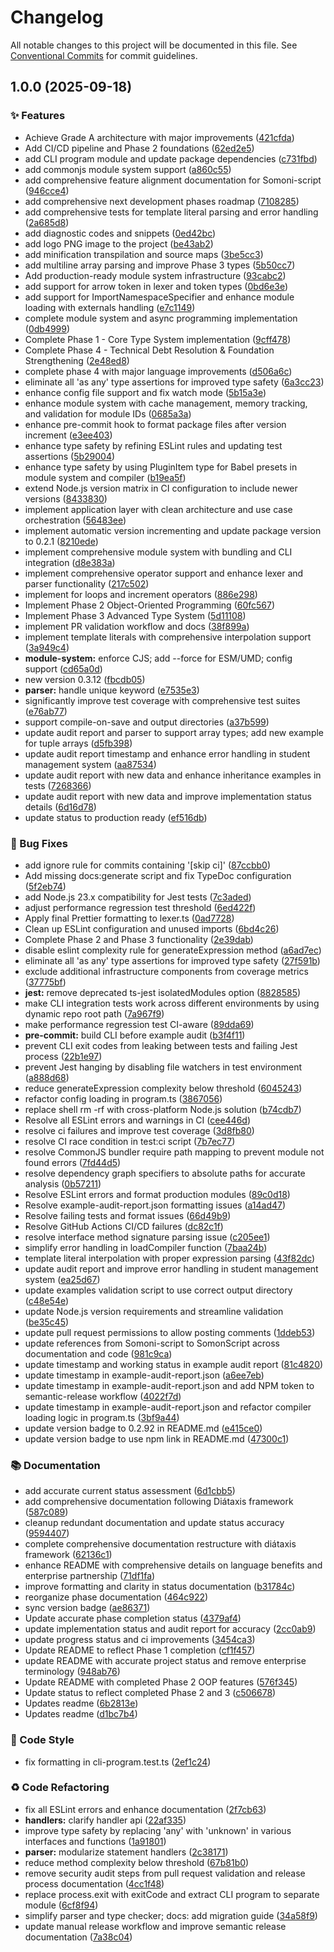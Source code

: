 # Changelog

All notable changes to this project will be documented in this file. See [Conventional Commits](https://conventionalcommits.org) for commit guidelines.

## 1.0.0 (2025-09-18)

### ✨ Features

* Achieve Grade A architecture with major improvements ([421cfda](https://github.com/lindentechde/Somon-Script/commit/421cfdab8c259bafaf3c2ec852506bda3f06b584))
* Add CI/CD pipeline and Phase 2 foundations ([62ed2e5](https://github.com/lindentechde/Somon-Script/commit/62ed2e5ea52cfec61ddbac88a4207e963e451d76))
* add CLI program module and update package dependencies ([c731fbd](https://github.com/lindentechde/Somon-Script/commit/c731fbdf62947ce5dfcd30dbcbf63d9af5eeea84))
* add commonjs module system support ([a860c55](https://github.com/lindentechde/Somon-Script/commit/a860c556b435f3870046a4c241ce65ee59a5225f))
* add comprehensive feature alignment documentation for Somoni-script ([946cce4](https://github.com/lindentechde/Somon-Script/commit/946cce481d9dfc3dbf9435ba37cabd0ede3ca25b))
* add comprehensive next development phases roadmap ([7108285](https://github.com/lindentechde/Somon-Script/commit/71082851ff6dc91c432f5aba986c30c297547f37))
* add comprehensive tests for template literal parsing and error handling ([2a685d8](https://github.com/lindentechde/Somon-Script/commit/2a685d881bb70e6948d5f9697da3c3343d495455))
* add diagnostic codes and snippets ([0ed42bc](https://github.com/lindentechde/Somon-Script/commit/0ed42bc471c5730061480435315a1565b545cc3e))
* add logo PNG image to the project ([be43ab2](https://github.com/lindentechde/Somon-Script/commit/be43ab28ae5b3c4158bd9b2da52352a1d0589882))
* add minification transpilation and source maps ([3be5cc3](https://github.com/lindentechde/Somon-Script/commit/3be5cc31e9b59d4e2126325793f655d01e01581a))
* add multiline array parsing and improve Phase 3 types ([5b50cc7](https://github.com/lindentechde/Somon-Script/commit/5b50cc7746df51f2029bff65bfe09f2649bb7e6f))
* Add production-ready module system infrastructure ([93cabc2](https://github.com/lindentechde/Somon-Script/commit/93cabc2c3375bdad969518587aa1a049c2f72173))
* add support for arrow token in lexer and token types ([0bd6e3e](https://github.com/lindentechde/Somon-Script/commit/0bd6e3e41a295e97824118650f61cd32ccd552ec))
* add support for ImportNamespaceSpecifier and enhance module loading with externals handling ([e7c1149](https://github.com/lindentechde/Somon-Script/commit/e7c11498d6bd5f688dd2d90011f97cc08f5633a5))
* complete module system and async programming implementation ([0db4999](https://github.com/lindentechde/Somon-Script/commit/0db49993eef3577545f80f5bb7a9f3853c2ac0a8))
* Complete Phase 1 - Core Type System implementation ([9cff478](https://github.com/lindentechde/Somon-Script/commit/9cff478e190df4e14d7475b0a0d94997b4e50811))
* Complete Phase 4 - Technical Debt Resolution & Foundation Strengthening ([2e48ed8](https://github.com/lindentechde/Somon-Script/commit/2e48ed8ccded76c2ad4d504d19180016ac44c245))
* complete phase 4 with major language improvements ([d506a6c](https://github.com/lindentechde/Somon-Script/commit/d506a6c9a89e78fc1f7e67ec090689a7bf99517d))
* eliminate all 'as any' type assertions for improved type safety ([6a3cc23](https://github.com/lindentechde/Somon-Script/commit/6a3cc23a5446b51dfa59111256117a891391eaa5))
* enhance config file support and fix watch mode ([5b15a3e](https://github.com/lindentechde/Somon-Script/commit/5b15a3e01bbd2e8f0b8146cdb370274587d0e049))
* enhance module system with cache management, memory tracking, and validation for module IDs ([0685a3a](https://github.com/lindentechde/Somon-Script/commit/0685a3a72a125fd41ee7a419e6e0cccaba36211d))
* enhance pre-commit hook to format package files after version increment ([e3ee403](https://github.com/lindentechde/Somon-Script/commit/e3ee403fdd2931dc906d60cdc4b26540f878a703))
* enhance type safety by refining ESLint rules and updating test assertions ([5b29004](https://github.com/lindentechde/Somon-Script/commit/5b2900492b68a6d28379ed20f39383c4ebe3b571))
* enhance type safety by using PluginItem type for Babel presets in module system and compiler ([b19ea5f](https://github.com/lindentechde/Somon-Script/commit/b19ea5ffe012c553f32ebe62742523a940a5af33))
* extend Node.js version matrix in CI configuration to include newer versions ([8433830](https://github.com/lindentechde/Somon-Script/commit/84338303b5a112043d064b60e9ce6a38b32fc0f9))
* implement application layer with clean architecture and use case orchestration ([56483ee](https://github.com/lindentechde/Somon-Script/commit/56483ee6eb3462637353986f3e5f4694af4c22e8))
* implement automatic version incrementing and update package version to 0.2.1 ([8210ede](https://github.com/lindentechde/Somon-Script/commit/8210edeb8ec7e311ff5df44b2f13dce4eba6d2fa))
* implement comprehensive module system with bundling and CLI integration ([d8e383a](https://github.com/lindentechde/Somon-Script/commit/d8e383acdaeda39615c3dc5fe9848dbcb8953e24))
* implement comprehensive operator support and enhance lexer and parser functionality ([217c502](https://github.com/lindentechde/Somon-Script/commit/217c5025c4437559dfedb5d8f05ab995531f596c))
* implement for loops and increment operators ([886e298](https://github.com/lindentechde/Somon-Script/commit/886e29825a7d5ed0e99704225e323eb44e457b6c))
* Implement Phase 2 Object-Oriented Programming ([60fc567](https://github.com/lindentechde/Somon-Script/commit/60fc567d9fe5594b23ab49de1bbeda16ff15210c))
* Implement Phase 3 Advanced Type System ([5d11108](https://github.com/lindentechde/Somon-Script/commit/5d1110819fb2369baff356471bc02018bfcfdc4b))
* implement PR validation workflow and docs ([38f899a](https://github.com/lindentechde/Somon-Script/commit/38f899aa87845135870ac1be46ef9784385071d2))
* implement template literals with comprehensive interpolation support ([3a949c4](https://github.com/lindentechde/Somon-Script/commit/3a949c497d810f72dcff0076e590d83b2ff9731e))
* **module-system:** enforce CJS; add --force for ESM/UMD; config support ([cd65a0d](https://github.com/lindentechde/Somon-Script/commit/cd65a0d1cb7325092f11b4d9b9d0b01e6721f358))
* new version 0.3.12 ([fbcdb05](https://github.com/lindentechde/Somon-Script/commit/fbcdb05e1d891b37d4fd6099fb45c82067e80db3))
* **parser:** handle unique keyword ([e7535e3](https://github.com/lindentechde/Somon-Script/commit/e7535e35ffe5a4b769d0df8daab71071c1d500d0))
* significantly improve test coverage with comprehensive test suites ([e76ab77](https://github.com/lindentechde/Somon-Script/commit/e76ab77498a95f379eca5a4ba316ccae0174eea0))
* support compile-on-save and output directories ([a37b599](https://github.com/lindentechde/Somon-Script/commit/a37b5992c47ddf0dc2381ad602d056feec70fce0))
* update audit report and parser to support array types; add new example for tuple arrays ([d5fb398](https://github.com/lindentechde/Somon-Script/commit/d5fb3985d34b7d4cb43249ca9f1f3f2503ac93da))
* update audit report timestamp and enhance error handling in student management system ([aa87534](https://github.com/lindentechde/Somon-Script/commit/aa875342d407f814e01358fb3c75dfa8951c607f))
* update audit report with new data and enhance inheritance examples in tests ([7268366](https://github.com/lindentechde/Somon-Script/commit/7268366fc8ba6482c1c3a4720d3f1db4ecfb562d))
* update audit report with new data and improve implementation status details ([6d16d78](https://github.com/lindentechde/Somon-Script/commit/6d16d78d3fca80de9bf154003aebe1db65a9e5c5))
* update status to production ready ([ef516db](https://github.com/lindentechde/Somon-Script/commit/ef516dbfc65b6cb9217469fd3592668c34a4c3e9))

### 🐛 Bug Fixes

* add ignore rule for commits containing '[skip ci]' ([87ccbb0](https://github.com/lindentechde/Somon-Script/commit/87ccbb0dac7db11236f379dd15e219cc78874b38))
* Add missing docs:generate script and fix TypeDoc configuration ([5f2eb74](https://github.com/lindentechde/Somon-Script/commit/5f2eb744b9fc13c8c4337b38ac0ce582313741d0))
* add Node.js 23.x compatibility for Jest tests ([7c3aded](https://github.com/lindentechde/Somon-Script/commit/7c3aded227c62db39db37ce5607268f5cac119bb))
* adjust performance regression test threshold ([6ed422f](https://github.com/lindentechde/Somon-Script/commit/6ed422f10b6cb9c6da80b832e6cce36abea51ae3))
* Apply final Prettier formatting to lexer.ts ([0ad7728](https://github.com/lindentechde/Somon-Script/commit/0ad7728aa129b44cbe0f405819031939e3e6b3d5))
* Clean up ESLint configuration and unused imports ([6bd4c26](https://github.com/lindentechde/Somon-Script/commit/6bd4c26b76088a1264bd0ec1a22b16a87c9b9cb5))
* Complete Phase 2 and Phase 3 functionality ([2e39dab](https://github.com/lindentechde/Somon-Script/commit/2e39dab9296033d6cbe3dcbb25c1d6cdd5cd7b80))
* disable eslint complexity rule for generateExpression method ([a6ad7ec](https://github.com/lindentechde/Somon-Script/commit/a6ad7ecbf6e4f0f6986452c4c39f429e7a6a59cf))
* eliminate all 'as any' type assertions for improved type safety ([27f591b](https://github.com/lindentechde/Somon-Script/commit/27f591b4555f33a620e1b57344d42c2060b2e2f5))
* exclude additional infrastructure components from coverage metrics ([37775bf](https://github.com/lindentechde/Somon-Script/commit/37775bf38f81d325d19631a37a860b45a4738f6b))
* **jest:** remove deprecated ts-jest isolatedModules option ([8828585](https://github.com/lindentechde/Somon-Script/commit/882858571ef13bf648b0d7dff9660c14df279cef))
* make CLI integration tests work across different environments by using dynamic repo root path ([7a967f9](https://github.com/lindentechde/Somon-Script/commit/7a967f92bfafd64ab59c5e1d62dc850a326e3176))
* make performance regression test CI-aware ([89dda69](https://github.com/lindentechde/Somon-Script/commit/89dda697cd47f78a59f1f1dee660f424b4d6ea58))
* **pre-commit:** build CLI before example audit ([b3f4f11](https://github.com/lindentechde/Somon-Script/commit/b3f4f110051b7e21ae3a18326d4d01a66477202f))
* prevent CLI exit codes from leaking between tests and failing Jest process ([22b1e97](https://github.com/lindentechde/Somon-Script/commit/22b1e976152af442b89575e87c4838ec2ffe0347))
* prevent Jest hanging by disabling file watchers in test environment ([a888d68](https://github.com/lindentechde/Somon-Script/commit/a888d685448fdd183166084fe3282ed09c97c2c7))
* reduce generateExpression complexity below threshold ([6045243](https://github.com/lindentechde/Somon-Script/commit/6045243dd3f833c66af56f0b2cb7dbe99ddced3a))
* refactor config loading in program.ts ([3867056](https://github.com/lindentechde/Somon-Script/commit/3867056ceed84aac1d694fab2b8c1047dd77ee82))
* replace shell rm -rf with cross-platform Node.js solution ([b74cdb7](https://github.com/lindentechde/Somon-Script/commit/b74cdb71567d040dad7efde10174f236b1383e11))
* Resolve all ESLint errors and warnings in CI ([cee446d](https://github.com/lindentechde/Somon-Script/commit/cee446d21637fc57eb625ac40079ba2e1efd0c94))
* resolve ci failures and improve test coverage ([3d8fb80](https://github.com/lindentechde/Somon-Script/commit/3d8fb80b1886a4d1e2074b5bbb315e314d2cc906))
* resolve CI race condition in test:ci script ([7b7ec77](https://github.com/lindentechde/Somon-Script/commit/7b7ec77783091cb16dea57313998655ea1d0407e))
* resolve CommonJS bundler require path mapping to prevent module not found errors ([7fd44d5](https://github.com/lindentechde/Somon-Script/commit/7fd44d54627b7eede6fbff77a5931ec682aa784e))
* resolve dependency graph specifiers to absolute paths for accurate analysis ([0b57211](https://github.com/lindentechde/Somon-Script/commit/0b5721189acc4bbf8361c9bf4f0ec8215e97f59e))
* Resolve ESLint errors and format production modules ([89c0d18](https://github.com/lindentechde/Somon-Script/commit/89c0d18b15866d9e19a3055a664d1c38ed2c3059))
* Resolve example-audit-report.json formatting issues ([a14ad47](https://github.com/lindentechde/Somon-Script/commit/a14ad47418908b9d59f9e9ab7f1f26b08c5b1f58))
* Resolve failing tests and format issues ([66d49b9](https://github.com/lindentechde/Somon-Script/commit/66d49b9544b9151fdfe08c0b1c106928089012cb))
* Resolve GitHub Actions CI/CD failures ([dc82c1f](https://github.com/lindentechde/Somon-Script/commit/dc82c1f13e93beda24ea11b5d7900995bf607e35))
* resolve interface method signature parsing issue ([c205ee1](https://github.com/lindentechde/Somon-Script/commit/c205ee13a1cb1c785aa0c3867e55e9829198f829))
* simplify error handling in loadCompiler function ([7baa24b](https://github.com/lindentechde/Somon-Script/commit/7baa24be2c03184c24c8031292451f0cf95fa6e3))
* template literal interpolation with proper expression parsing ([43f82dc](https://github.com/lindentechde/Somon-Script/commit/43f82dc48d727a9dad9ea3dc9a6c91d5caf35e99))
* update audit report and improve error handling in student management system ([ea25d67](https://github.com/lindentechde/Somon-Script/commit/ea25d67599ee02f8fc0c186cfb5f4e9f1b3b6ef7))
* update examples validation script to use correct output directory ([c48e54e](https://github.com/lindentechde/Somon-Script/commit/c48e54e662694cd58a36f8bf242637e7cf108328))
* update Node.js version requirements and streamline validation ([be35c45](https://github.com/lindentechde/Somon-Script/commit/be35c45786917cddcf9b5b580d28fdf301c75792))
* update pull request permissions to allow posting comments ([1ddeb53](https://github.com/lindentechde/Somon-Script/commit/1ddeb53ea01fe0a28792da62d6fa31302427724e))
* update references from Somoni-script to SomonScript across documentation and code ([981c9ca](https://github.com/lindentechde/Somon-Script/commit/981c9ca57b9362e9913cc283d1367889abceb2a5))
* update timestamp and working status in example audit report ([81c4820](https://github.com/lindentechde/Somon-Script/commit/81c4820fba1b28d207368c18008d719f442bef55))
* update timestamp in example-audit-report.json ([a6ee7eb](https://github.com/lindentechde/Somon-Script/commit/a6ee7eb87c28faabf39b85a4beb72fcac342ab41))
* update timestamp in example-audit-report.json and add NPM token to semantic-release workflow ([4022f7d](https://github.com/lindentechde/Somon-Script/commit/4022f7d9de592524af3c37f46f4b41d563c476c3))
* update timestamp in example-audit-report.json and refactor compiler loading logic in program.ts ([3bf9a44](https://github.com/lindentechde/Somon-Script/commit/3bf9a444b0baa8cfda93e3a61c2f418a9b7fb7ce))
* update version badge to 0.2.92 in README.md ([e415ce0](https://github.com/lindentechde/Somon-Script/commit/e415ce02aea59b595b38eaa4e91654cde4585b99))
* update version badge to use npm link in README.md ([47300c1](https://github.com/lindentechde/Somon-Script/commit/47300c18e748e3e0eeb71110877de4b6b948dc46))

### 📚 Documentation

* add accurate current status assessment ([6d1cbb5](https://github.com/lindentechde/Somon-Script/commit/6d1cbb560842e9c1391093462931605340995be4))
* add comprehensive documentation following Diátaxis framework ([587c089](https://github.com/lindentechde/Somon-Script/commit/587c089e13fd4626993cb7e2ac82903e1dfb8fee))
* cleanup redundant documentation and update status accuracy ([9594407](https://github.com/lindentechde/Somon-Script/commit/9594407a41c2302073b35eb3dc5d2307f9471852))
* complete comprehensive documentation restructure with diátaxis framework ([62136c1](https://github.com/lindentechde/Somon-Script/commit/62136c172d0cc198995d2877b9aafbcb63257bba))
* enhance README with comprehensive details on language benefits and enterprise partnership ([71df1fa](https://github.com/lindentechde/Somon-Script/commit/71df1fa86f8b2ef083bab067c36d2fcb1b86a45c))
* improve formatting and clarity in status documentation ([b31784c](https://github.com/lindentechde/Somon-Script/commit/b31784c032a535896374239f606097cab4cb65f7))
* reorganize phase documentation ([464c922](https://github.com/lindentechde/Somon-Script/commit/464c9227d62535790c5de56a8fbe1ce5dfd2fe21))
* sync version badge ([ae86371](https://github.com/lindentechde/Somon-Script/commit/ae863715d75861ede0abea9b83a083822c413cd6))
* Update accurate phase completion status ([4379af4](https://github.com/lindentechde/Somon-Script/commit/4379af453dadd5231ceb79b445f7b845a5357de9))
* update implementation status and audit report for accuracy ([2cc0ab9](https://github.com/lindentechde/Somon-Script/commit/2cc0ab91eeddb49b85dd2401cdebf2f35a7f12c8))
* update progress status and ci improvements ([3454ca3](https://github.com/lindentechde/Somon-Script/commit/3454ca3a6fee7de314d45ddc3a06838ad3f9f62d))
* Update README to reflect Phase 1 completion ([cf1f457](https://github.com/lindentechde/Somon-Script/commit/cf1f457cb18775c08a22877ab832e3d319f32f56))
* update README with accurate project status and remove enterprise terminology ([948ab76](https://github.com/lindentechde/Somon-Script/commit/948ab765a43693db2bb3d68520e55c045180cf36))
* Update README with completed Phase 2 OOP features ([576f345](https://github.com/lindentechde/Somon-Script/commit/576f34585793d4cbf60a6e7e21983ff602319709))
* Update status to reflect completed Phase 2 and 3 ([c506678](https://github.com/lindentechde/Somon-Script/commit/c5066780503ac29a8a2f52e870daaaf8cbcd7684))
* Updates readme ([6b2813e](https://github.com/lindentechde/Somon-Script/commit/6b2813ed554be735f7562b5a9bc42495235d9e0a))
* Updates readme ([d1bc7b4](https://github.com/lindentechde/Somon-Script/commit/d1bc7b4b91455c1b984001de131f1c15268aea21))

### 💎 Code Style

* fix formatting in cli-program.test.ts ([2ef1c24](https://github.com/lindentechde/Somon-Script/commit/2ef1c24e38d8afc1f386772f8566ed7915c86616))

### ♻️ Code Refactoring

* fix all ESLint errors and enhance documentation ([2f7cb63](https://github.com/lindentechde/Somon-Script/commit/2f7cb63b01fee09312c0b3b48e7a20e72c54a1a3))
* **handlers:** clarify handler api ([22af335](https://github.com/lindentechde/Somon-Script/commit/22af335aa9142b4d142f32d0b5470be8e16d1177))
* improve type safety by replacing 'any' with 'unknown' in various interfaces and functions ([1a91801](https://github.com/lindentechde/Somon-Script/commit/1a91801966f7739dbe2ab111648f9afcfb69ffbd))
* **parser:** modularize statement handlers ([2c38171](https://github.com/lindentechde/Somon-Script/commit/2c381710d6938f29b240ce844723f1aa49788883))
* reduce method complexity below threshold ([67b81b0](https://github.com/lindentechde/Somon-Script/commit/67b81b00d03ae20daed3b815c5efd42b457abe82))
* remove security audit steps from pull request validation and release process documentation ([4cc1f48](https://github.com/lindentechde/Somon-Script/commit/4cc1f48e74309187bb90cff7fe4d9e120cd4dd73))
* replace process.exit with exitCode and extract CLI program to separate module ([6cf8f94](https://github.com/lindentechde/Somon-Script/commit/6cf8f94c2547be94ad68561cfe2149c6333eafbe))
* simplify parser and type checker; docs: add migration guide ([34a58f9](https://github.com/lindentechde/Somon-Script/commit/34a58f9baa96f112659e5d69f2cc44bd3e83f4f2))
* update manual release workflow and improve semantic release documentation ([7a38c04](https://github.com/lindentechde/Somon-Script/commit/7a38c046f8c4d1e0af8e4ecdc70aa93b60d7be1b))
